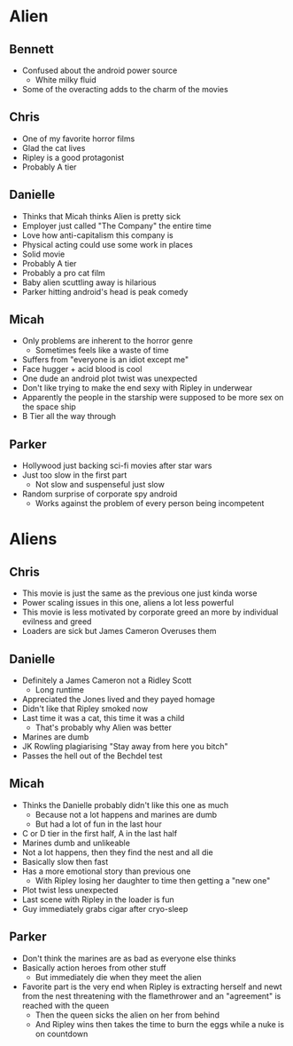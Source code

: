 # Alien

## Bennett

- Confused about the android power source
  - White milky fluid
- Some of the overacting adds to the charm of the movies

## Chris

- One of my favorite horror films
- Glad the cat lives
- Ripley is a good protagonist
- Probably A tier

## Danielle

- Thinks that Micah thinks Alien is pretty sick
- Employer just called "The Company" the entire time
- Love how anti-capitalism this company is
- Physical acting could use some work in places
- Solid movie
- Probably A tier
- Probably a pro cat film
- Baby alien scuttling away is hilarious
- Parker hitting android's head is peak comedy

## Micah

- Only problems are inherent to the horror genre
  - Sometimes feels like a waste of time
- Suffers from "everyone is an idiot except me"
- Face hugger + acid blood is cool
- One dude an android plot twist was unexpected
- Don't like trying to make the end sexy with Ripley in underwear
- Apparently the people in the starship were supposed to be more sex on the space ship
- B Tier all the way through

## Parker

- Hollywood just backing sci-fi movies after star wars
- Just too slow in the first part
  - Not slow and suspenseful just slow
- Random surprise of corporate spy android
  - Works against the problem of every person being incompetent


# Aliens

## Chris

- This movie is just the same as the previous one just kinda worse
- Power scaling issues in this one, aliens a lot less powerful
- This movie is less motivated by corporate greed an more by individual
  evilness and greed
- Loaders are sick but James Cameron Overuses them

## Danielle

- Definitely a James Cameron not a Ridley Scott
  - Long runtime
- Appreciated the Jones lived and they payed homage
- Didn't like that Ripley smoked now
- Last time it was a cat, this time it was a child
  - That's probably why Alien was better
- Marines are dumb
- JK Rowling plagiarising "Stay away from here you bitch"
- Passes the hell out of the Bechdel test

## Micah

- Thinks the Danielle probably didn't like this one as much
  - Because not a lot happens and marines are dumb
  - But had a lot of fun in the last hour
- C or D tier in the first half, A in the last half
- Marines dumb and unlikeable
- Not a lot happens, then they find the nest and all die
- Basically slow then fast
- Has a more emotional story than previous one
  - With Ripley losing her daughter to time then getting a "new one"
- Plot twist less unexpected
- Last scene with Ripley in the loader is fun
- Guy immediately grabs cigar after cryo-sleep

## Parker

- Don't think the marines are as bad as everyone else thinks
- Basically action heroes from other stuff
  - But immediately die when they meet the alien
- Favorite part is the very end when Ripley is extracting herself and newt from
  the nest threatening with the flamethrower and an "agreement" is reached with
  the queen
  - Then the queen sicks the alien on her from behind
  - And Ripley wins then takes the time to burn the eggs while a nuke is on
    countdown
